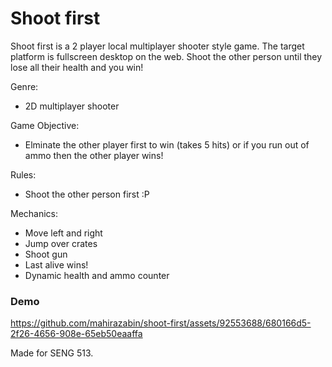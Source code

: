 # Shoot first

Shoot first is a 2 player local multiplayer shooter style game.
The target platform is fullscreen desktop on the web.
Shoot the other person until they lose all their health and you win!

Genre:

- 2D multiplayer shooter

Game Objective:

- Elminate the other player first to win (takes 5 hits) or if you run out of ammo then the other player wins!

Rules:

- Shoot the other person first :P

Mechanics:

- Move left and right
- Jump over crates
- Shoot gun
- Last alive wins!
- Dynamic health and ammo counter

### Demo


https://github.com/mahirazabin/shoot-first/assets/92553688/680166d5-2f26-4656-908e-65eb50eaaffa


Made for SENG 513.
